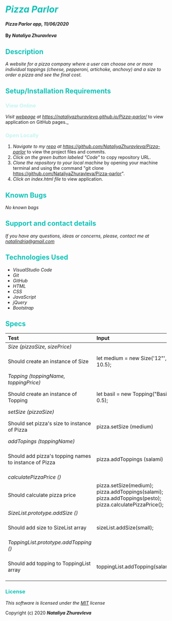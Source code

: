 # <span style="color:#0ec2b8">_Pizza Parlor_</span>

#### _Pizza Parlor app, 11/06/2020_

#### By _**Nataliya Zhuravleva**_

## <span style="color:#0ec2b8">Description</span>

_A website for a pizza company where a user can choose one or more individual toppings (cheese, pepperoni, artichoke, anchovy) and a size to order a pizza and see the final cost._


## <span style="color:#0ec2b8">Setup/Installation Requirements</span>
### <span style="color:#c4f4ef">View Online</span>
_Visit [ webpage](https://nataliyazhuravleva.github.io/Pizza-parlor/) at https://nataliyazhuravleva.github.io/Pizza-parlor/_ to view application on GitHub pages._

### <span style="color:#c4f4ef">Open Locally</span>
1. _Navigate to my [ repo](https://github.com/NataliyaZhuravleva/Pizza-parlor) at https://github.com/NataliyaZhuravleva/Pizza-parlor_ to view the project files and commits.
2. _Click on the green button labeled "Code"_ to copy repository URL.
3. _Clone the repository to your local machine_ by opening your machine terminal and using the command "git clone https://github.com/NataliyaZhuravleva/Pizza-parlor".
4. _Click on index.html file_ to view application.



## <span style="color:#0ec2b8">Known Bugs</span>

_No known bags_

## <span style="color:#0ec2b8">Support and contact details</span>

_If you have any questions, ideas or concerns, please, contact me at [natalindria@gmail.com](mailto:natalindria@gmail.com)_


## <span style="color:#0ec2b8">Technologies Used</span>

* _VisualStudio Code_
* _Git_
* _GitHub_
* _HTML_
* _CSS_
* _JavaScript_
* _jQuery_
* _Bootstrap_

## <span style="color:#0ec2b8">Specs</span>

| Test | Input | Output |
| :---------------- | :------------------| :--------------- |
| _Size (pizzaSize, sizePrice)_ | | | 
| Should create an instance of Size | let medium = new Size('12"', 10.5); | medium = Size {pizzaSize: "12"", sizePrize: 10.5} |
| _Topping (toppingName, toppingPrice)_ | | | 
| Should create an instance of Topping | let basil = new Topping("Basil", 0.5);| basil === Topping {toppingName: "Basil", toppingPrice: 0.5} |
|_setSize (pizzaSize)_ | | | 
| Should set pizza's size to instance of Pizza | pizza.setSize (medium) | pizza.size === {pizzaSize: "12"", sizePrice: 10.5} |
|_addTopings (toppingName)_ | | | 
| Should add pizza's topping names to instance of Pizza | pizza.addToppings (salami) | pizza.toppings === {toppingName: "Salami", toppingPrice: 1.5} |
|_calculatePizzaPrice ()_ | | | 
| Should calculate pizza price | pizza.setSize(medium); pizza.addToppings(salami); pizza.addToppings(pesto); pizza.calculatePizzaPrice(); | 13 |
|_SizeList.prototype.addSize ()_ | | | 
| Should add size to SizeList array| sizeList.addSize(small); | sizeList.sizes[0] = {pizzaSize: "10"", sizePrice: 9.5, id: 1} |
|_ToppingList.prototype.addTopping ()_ | | | 
| Should add topping to ToppingList array| toppingList.addTopping(salami); | toppingList.toppings[0] = {toppingName: "Salami", toppingPrice: 1.5, id: 1} |


### <span style="color:#0ec2b8">License</span> 

*This software is licensed under the [MIT](https://choosealicense.com/licenses/mit/) license*

Copyright (c) 2020 **_Nataliya Zhuravleva_**
